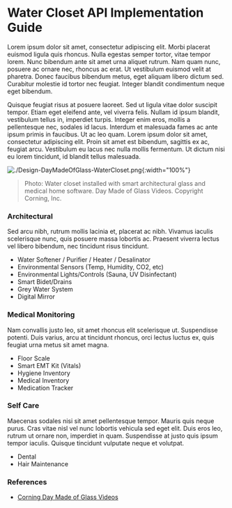 # Water Closet API Implementation Guide  

Lorem ipsum dolor sit amet, consectetur adipiscing elit. Morbi placerat euismod ligula quis rhoncus. Nulla egestas semper tortor, vitae tempor lorem. Nunc bibendum ante sit amet urna aliquet rutrum. Nam quam nunc, posuere ac ornare nec, rhoncus ac erat. Ut vestibulum euismod velit at pharetra. Donec faucibus bibendum metus, eget aliquam libero dictum sed. Curabitur molestie id tortor nec feugiat. Integer blandit condimentum neque eget bibendum.

Quisque feugiat risus at posuere laoreet. Sed ut ligula vitae dolor suscipit tempor. Etiam eget eleifend ante, vel viverra felis. Nullam id ipsum blandit, vestibulum tellus in, imperdiet turpis. Integer enim eros, mollis a pellentesque nec, sodales id lacus. Interdum et malesuada fames ac ante ipsum primis in faucibus. Ut ac leo quam. Lorem ipsum dolor sit amet, consectetur adipiscing elit. Proin sit amet est bibendum, sagittis ex ac, feugiat arcu. Vestibulum eu lacus nec nulla mollis fermentum. Ut dictum nisi eu lorem tincidunt, id blandit tellus malesuada. 


![./Design-DayMadeOfGlass-WaterCloset.png](./Design-DayMadeOfGlass-WaterCloset.png){:width="100%"}

> Photo:  Water closet installed with smart architectural glass and medical home software.  Day Made of Glass Videos.  Copyright Corning, Inc.

### Architectural 
Sed arcu nibh, rutrum mollis lacinia et, placerat ac nibh. Vivamus iaculis scelerisque nunc, quis posuere massa lobortis ac. Praesent viverra lectus vel libero bibendum, nec tincidunt risus tincidunt. 

- Water Softener / Purifier / Heater / Desalinator
- Environmental Sensors (Temp, Humidity, CO2, etc)
- Environmental Lights/Controls (Sauna, UV Disinfectant)
- Smart Bidet/Drains
- Grey Water System
- Digital Mirror

### Medical Monitoring
Nam convallis justo leo, sit amet rhoncus elit scelerisque ut. Suspendisse potenti. Duis varius, arcu at tincidunt rhoncus, orci lectus luctus ex, quis feugiat urna metus sit amet magna. 

- Floor Scale
- Smart EMT Kit (Vitals)
- Hygiene Inventory
- Medical Inventory
- Medication Tracker

### Self Care
Maecenas sodales nisi sit amet pellentesque tempor. Mauris quis neque purus. Cras vitae nisl vel nunc lobortis vehicula sed eget elit. Duis eros leo, rutrum ut ornare non, imperdiet in quam. Suspendisse at justo quis ipsum tempor iaculis. Quisque tincidunt vulputate neque et volutpat. 

- Dental
- Hair Maintenance

### References  
- [Corning Day Made of Glass Videos](https://www.youtube.com/watch?v=6Cf7IL_eZ38)  
